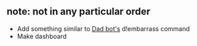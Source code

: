 ## note: not in any particular order

- Add something similar to [Dad bot's](https://github.com/AlekEagle/dadbot) d!embarrass command
- Make dashboard
